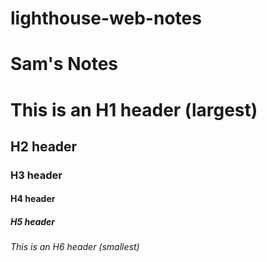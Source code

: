 # lighthouse-web-notes

# Sam's Notes



# This is an H1 header (largest)
## H2 header
### H3 header
#### H4 header
##### H5 header
###### This is an H6 header (smallest)
